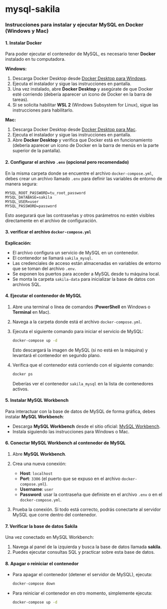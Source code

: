 # mysql-sakila

### **Instrucciones para instalar y ejecutar MySQL en Docker (Windows y Mac)**

#### **1. Instalar Docker**

Para poder ejecutar el contenedor de MySQL, es necesario tener **Docker** instalado en tu computadora.

**Windows:**

1. Descarga Docker Desktop desde [Docker Desktop para Windows](https://www.docker.com/products/docker-desktop).
2. Ejecuta el instalador y sigue las instrucciones en pantalla.
3. Una vez instalado, abre **Docker Desktop** y asegúrate de que Docker esté corriendo (debería aparecer un ícono de Docker en la barra de tareas).
4. Si se solicita habilitar **WSL 2** (Windows Subsystem for Linux), sigue las instrucciones para habilitarlo.

**Mac:**

1. Descarga Docker Desktop desde [Docker Desktop para Mac](https://www.docker.com/products/docker-desktop).
2. Ejecuta el instalador y sigue las instrucciones en pantalla.
3. Abre **Docker Desktop** y verifica que Docker está en funcionamiento (debería aparecer un ícono de Docker en la barra de menús en la parte superior de la pantalla).

#### **2. Configurar el archivo `.env` (opcional pero recomendado)**

En la misma carpeta donde se encuentre el archivo `docker-compose.yml`, debes crear un archivo llamado `.env` para definir las variables de entorno de manera segura:

```plaintext
MYSQL_ROOT_PASSWORD=tu_root_password
MYSQL_DATABASE=sakila
MYSQL_USER=user
MYSQL_PASSWORD=password
```

Esto asegurará que las contraseñas y otros parámetros no estén visibles directamente en el archivo de configuración.

#### **3. verificar el archivo `docker-compose.yml`**

**Explicación:**
- El archivo configura un servicio de MySQL en un contenedor.
- El contenedor se llamará `sakila_mysql`.
- Las credenciales de acceso están almacenadas en variables de entorno que se toman del archivo `.env`.
- Se exponen los puertos para acceder a MySQL desde tu máquina local.
- Se monta la carpeta `sakila-data` para inicializar la base de datos con archivos SQL.

#### **4. Ejecutar el contenedor de MySQL**

1. Abre una terminal o línea de comandos (**PowerShell** en Windows o **Terminal** en Mac).
2. Navega a la carpeta donde está el archivo `docker-compose.yml`.
3. Ejecuta el siguiente comando para iniciar el servicio de MySQL:

   ```bash
   docker-compose up -d
   ```

   Esto descargará la imagen de MySQL (si no está en la máquina) y levantará el contenedor en segundo plano.

4. Verifica que el contenedor está corriendo con el siguiente comando:

   ```bash
   docker ps
   ```

   Deberías ver el contenedor `sakila_mysql` en la lista de contenedores activos.

#### **5. Instalar MySQL Workbench**

Para interactuar con la base de datos de MySQL de forma gráfica, debes instalar **MySQL Workbench**:

- Descarga **MySQL Workbench** desde el sitio oficial: [MySQL Workbench](https://dev.mysql.com/downloads/workbench/).
- Instala siguiendo las instrucciones para Windows o Mac.

#### **6. Conectar MySQL Workbench al contenedor de MySQL**

1. Abre **MySQL Workbench**.
2. Crea una nueva conexión:
   - **Host**: `localhost`
   - **Port**: `3306` (el puerto que se expuso en el archivo `docker-compose.yml`).
   - **Username**: `user`
   - **Password**: usar la contraseña que definiste en el archivo `.env` o en el `docker-compose.yml`.

3. Prueba la conexión. Si todo está correcto, podrás conectarte al servidor MySQL que corre dentro del contenedor.

#### **7. Verificar la base de datos Sakila**

Una vez conectado en MySQL Workbench:
1. Navega al panel de la izquierda y busca la base de datos llamada **sakila**.
2. Puedes ejecutar consultas SQL y practicar sobre esta base de datos.

#### **8. Apagar o reiniciar el contenedor**

- Para apagar el contenedor (detener el servidor de MySQL), ejecuta:

   ```bash
   docker-compose down
   ```

- Para reiniciar el contenedor en otro momento, simplemente ejecuta:

   ```bash
   docker-compose up -d
   ```
